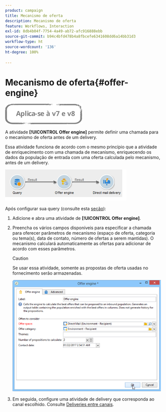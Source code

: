 ```yaml
---
product: campaign
title: Mecanismo de oferta
description: Mecanismo de oferta
feature: Workflows, Interaction
exl-id: 8db4b04f-7754-4a49-ab72-afc916888ebb
source-git-commit: b94c4bfd478b4a8fbcefe6341608dd6a14bb31d3
workflow-type: ht
source-wordcount: '136'
ht-degree: 100%

---
```


# Mecanismo de oferta{#offer-engine}

![](../../assets/common.svg)

A atividade **[!UICONTROL Offer engine]** permite definir uma chamada para o mecanismo de oferta antes de um delivery.

Essa atividade funciona de acordo com o mesmo princípio que a atividade de enriquecimento com uma chamada de mecanismo, enriquecendo os dados da população de entrada com uma oferta calculada pelo mecanismo, antes de um delivery.

![](assets/int_offerengine_activity2.png)

Após configurar sua query (consulte esta [seção](query.md)):

1. Adicione e abra uma atividade de **[!UICONTROL Offer engine]**.
1. Preencha os vários campos disponíveis para especificar a chamada para oferecer parâmetros de mecanismo (espaço de oferta, categoria ou tema(s), data de contato, número de ofertas a serem mantidas). O mecanismo calculará automaticamente as ofertas para adicionar de acordo com esses parâmetros.

   >[!CAUTION]
   >
   >Se usar essa atividade, somente as propostas de oferta usadas no fornecimento serão armazenadas.

   ![](assets/int_offerengine_activity1.png)

1. Em seguida, configure uma atividade de delivery que corresponda ao canal escolhido. Consulte [Deliveries entre canais](cross-channel-deliveries.md).

